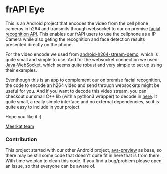 # frAPI Eye

This is an Android project that encodes the video from the cell phone cameras in h264 and transmits through websocket to our on premise [facial recognition API][frapi]. This enables our frAPI users to use the cellphone as a IP Camera while also geting the recognition and face detection results presented directly on the phone.

For the video encode we used from [android-h264-stream-demo][demo_site], which is quite small and simple to use. And for the websocket connection we used [Java-WebSocket][websocket_server], which seems quite robust and very simple to set up using their examples.

Eventhough this is an app to complement our on premise facial recognition, the code to encode an h264 video and send through websockets might be useful for you. And if you want to decode this video stream, you can checkout our small C++ lib (with a python3 wrapper) to decode in [here][h264_decoder]. It quite small, a really simple interface and no external dependencies, so it is quite easy to include in your project.

Hope you like it :)

[Meerkat team][Meerkat_site]


### Contribution

This project started with our other Android project, [ava-preview][ava] as base, so there may be still some code that doesn't quite fit in here that is from there. With time we plan to clean this code.
If you find a bug/problem please open an Issue, so that everyone can be aware of. 


[demo_site]: <https://github.com/bytestar/android-h264-stream-demo>
[websocket]: <https://github.com/TakahikoKawasaki/nv-websocket-client>
[websocket_server]: <https://github.com/TooTallNate/Java-WebSocket>
[frapi]: <http://www.meerkat.com.br/en/solution_facial_recognition.html>
[h264_decoder]: <https://github.com/meerkat-cv/h264_decoder>
[Meerkat_site]: <http://www.meerkat.com.br/?setLng=en-US>
[ava]: <https://github.com/meerkat-cv/ava_preview>